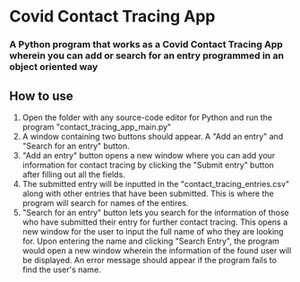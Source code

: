 # Covid Contact Tracing App
### A Python program that works as a Covid Contact Tracing App wherein you can add or search for an entry programmed in an object oriented way

## How to use
1. Open the folder with any source-code editor for Python and run the program "contact_tracing_app_main.py"
2. A window containing two buttons should appear. A "Add an entry" and "Search for an entry" button.
3. "Add an entry" button opens a new window where you can add your information for contact tracing by clicking the "Submit entry" button after filling out all the fields.
4. The submitted entry will be inputted in the "contact_tracing_entries.csv" along with other entries that have been submitted. This is where the program will search for names of the entires.
5. "Search for an entry" button lets you search for the information of those who have submitted their entry for further contact tracing. This opens a new window for the user to input the full name of who they are looking for. Upon entering the name and clicking "Search Entry", the program would open a new window wherein the information of the found user will be displayed. An error message should appear if the program fails to find the user's name.
